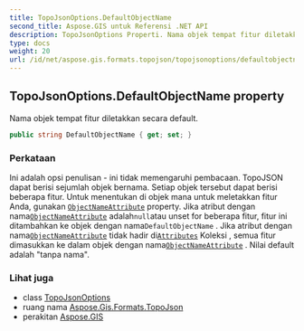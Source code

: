 ```yaml
---
title: TopoJsonOptions.DefaultObjectName
second_title: Aspose.GIS untuk Referensi .NET API
description: TopoJsonOptions Properti. Nama objek tempat fitur diletakkan secara default.
type: docs
weight: 20
url: /id/net/aspose.gis.formats.topojson/topojsonoptions/defaultobjectname/
---
```

## TopoJsonOptions.DefaultObjectName property

Nama objek tempat fitur diletakkan secara default.

```csharp
public string DefaultObjectName { get; set; }
```

### Perkataan

Ini adalah opsi penulisan - ini tidak memengaruhi pembacaan. TopoJSON dapat berisi sejumlah objek bernama. Setiap objek tersebut dapat berisi beberapa fitur. Untuk menentukan di objek mana untuk meletakkan fitur Anda, gunakan [`ObjectNameAttribute`](../objectnameattribute/) property. Jika atribut dengan nama[`ObjectNameAttribute`](../objectnameattribute/) adalah`null`atau unset for beberapa fitur, fitur ini ditambahkan ke objek dengan nama`DefaultObjectName` . Jika atribut dengan nama[`ObjectNameAttribute`](../objectnameattribute/) tidak hadir di[`Attributes`](../../../aspose.gis/vectorlayer/attributes/) Koleksi , semua fitur dimasukkan ke dalam objek dengan nama[`ObjectNameAttribute`](../objectnameattribute/) . Nilai default adalah "tanpa nama".

### Lihat juga

* class [TopoJsonOptions](../)
* ruang nama [Aspose.Gis.Formats.TopoJson](../../topojsonoptions/)
* perakitan [Aspose.GIS](../../../)



